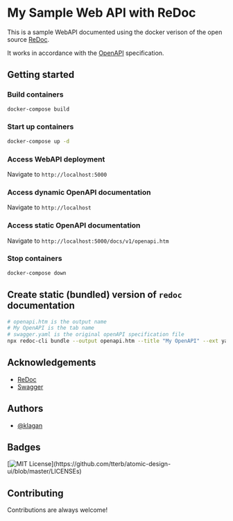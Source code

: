 
# My Sample Web API with ReDoc

This is a sample WebAPI documented using the docker verison of the open source [ReDoc](https://github.com/Redocly/redoc).

It works in accordance with the [OpenAPI](https://swagger.io/resources/open-api/) specification.

## Getting started

### Build containers

```zsh
docker-compose build
```

### Start up containers

```zsh
docker-compose up -d
```

### Access WebAPI deployment

Navigate to `http://localhost:5000`

### Access dynamic OpenAPI documentation

Navigate to `http://localhost`

### Access static OpenAPI documentation

Navigate to `http://localhost:5000/docs/v1/openapi.htm`

### Stop containers

```zsh
docker-compose down
```

## Create static (bundled) version of `redoc` documentation

```bash
# openapi.htm is the output name
# My OpenAPI is the tab name
# swagger.yaml is the original openAPI specification file
npx redoc-cli bundle --output openapi.htm --title "My OpenAPI" --ext yaml --options.theme.colors.primary.main=blue swagger.yaml
```

## Acknowledgements

- [ReDoc](https://github.com/Redocly/redoc)
- [Swagger](https://swagger.io/resources/open-api/)

## Authors

- [@klagan](https://github.com/klagan)

## Badges

[![MIT License](https://img.shields.io/apm/l/atomic-design-ui.svg?)](https://github.com/tterb/atomic-design-ui/blob/master/LICENSEs)

## Contributing

Contributions are always welcome!
